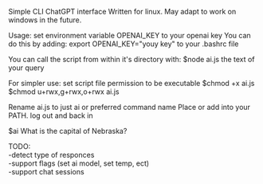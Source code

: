 
Simple CLI ChatGPT interface
Written for linux. May adapt to work on windows in the future.
<br>

Usage:
set environment variable OPENAI_KEY to your openai key
You can do this by adding:
export OPENAI_KEY="youy key"
to your .bashrc file
<br>

You can call the script from within it's directory with:
$node ai.js the text of your query
<br>

For simpler use:
set script file permission to be executable
$chmod +x ai.js
$chmod u+rwx,g+rwx,o+rwx ai.js
<br>

Rename ai.js to just ai or preferred command name
Place or add into your PATH.
log out and back in
<br>

$ai What is the capital of Nebraska?
<br>

TODO:<br>
-detect type of responces<br>
-support flags (set ai model, set temp, ect)<br>
-support chat sessions<br>